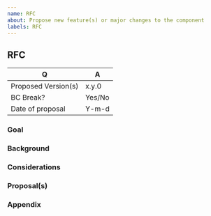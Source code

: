 ```yaml
---
name: RFC
about: Propose new feature(s) or major changes to the component
labels: RFC
---
```


## RFC

<!-- Fill in the relevant information below to help determine scope. -->

| Q                   | A      |
| ------------------- | ------ |
| Proposed Version(s) | x.y.0  |
| BC Break?           | Yes/No |
| Date of proposal    | Y-m-d  |

### Goal

<!--

Provide a short paragraph describing the GOAL or PURPOSE of the proposal.

Examples:

    Provide a mechanism for ...

    Provide tooling around the PHP extension ...

    Allow users to ...

-->

### Background

<!--

Describe the problem(s) or needs that require the new functionality or major changes.

-->

### Considerations

<!--

Detail the impact on users: will they need to opt-in to a new major version?
Will they need to prepare their code ahead of time to adopt the new feature(s)?
Are there any packages that rely on this one that will be affected?

-->

### Proposal(s)

<!--

Describe how you plan to meet the goal. This should be primarily driven by answering the following question:

- How will users consume the functionality?

-->

### Appendix

<!--

This is a place to detail anything not belonging in the above sections:

- Existing proposals or prior art you consulted.
- New interfaces, classes, and other code features you will be adding as part of the implementation.
- etc.

-->
